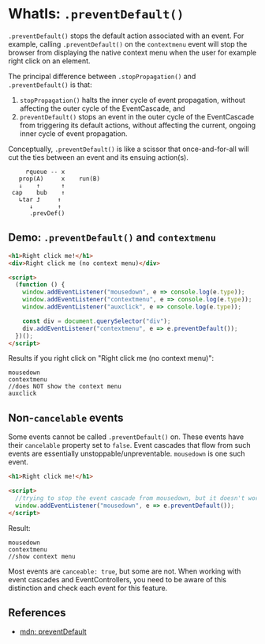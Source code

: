 # WhatIs: `.preventDefault()`

`.preventDefault()` stops the default action associated with an event. For example, calling `.preventDefault()` on the `contextmenu` event will stop the browser from displaying the native context menu when the user for example right click on an element.

The principal difference between `.stopPropagation()` and `.preventDefault()` is that:
1. `stopPropagation()` halts the inner cycle of event propagation, without affecting the outer cycle of the EventCascade, and 
2. `preventDefault()` stops an event in the outer cycle of the EventCascade from triggering its default actions, without affecting the current, ongoing inner cycle of event propagation.

Conceptually, `.preventDefault()` is like a scissor that once-and-for-all will cut the ties between an event and its ensuing action(s).
``` 
     ↱queue -- x
   prop(A)     x    run(B)
   ↓    ↑      ↑
 cap    bub    ↑         
   ↳tar ⮥     ↑ 
      ↓       ↑
      .prevDef() 
```

## Demo: `.preventDefault()` and `contextmenu`

```html
<h1>Right click me!</h1>
<div>Right click me (no context menu)</div>

<script>
  (function () {
    window.addEventListener("mousedown", e => console.log(e.type));
    window.addEventListener("contextmenu", e => console.log(e.type));
    window.addEventListener("auxclick", e => console.log(e.type));

    const div = document.querySelector("div");
    div.addEventListener("contextmenu", e => e.preventDefault());
  })();
</script>
```
Results if you right click on "Right click me (no context menu)":
```
mousedown
contextmenu
//does NOT show the context menu
auxclick
```

## Non-`cancelable` events

Some events cannot be called `.preventDefault()` on. These events have their `cancelable` property set to `false`. Event cascades that flow from such events are essentially unstoppable/unpreventable. `mousedown` is one such event.

```html
<h1>Right click me!</h1>

<script>
  //trying to stop the event cascade from mousedown, but it doesn't work.
  window.addEventListener("mousedown", e => e.preventDefault());
</script>
```      

Result:
```
mousedown
contextmenu
//show context menu
```

Most events are `canceable: true`, but some are not. When working with event cascades and EventControllers, you need to be aware of this distinction and check each event for this feature.
 
## References

 * [mdn: preventDefault]()